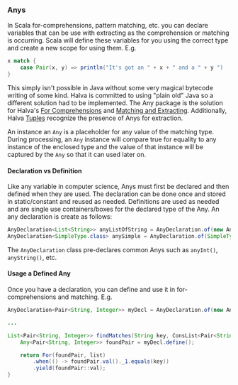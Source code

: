 ### Anys

In Scala for-comprehensions, pattern matching, etc. you can declare variables that can be use with extracting as the comprehension or matching is occurring. Scala will define these variables for you using the correct type and create a new scope for using them. E.g.

```scala
x match {
    case Pair(x, y) => println("It's got an " + x + " and a " + y ")
}
```

This simply isn't possible in Java without some very magical bytecode writing of some kind. Halva is committed to using "plain old" Java so a different solution had to be implemented. The Any package is the solution for Halva's [For Comprehensions](../comprehension/) and [Matching and Extracting](../matcher/). Additionally, Halva [Tuples](../tuple) recognize the presence of Anys for extraction. 

An instance an `Any` is a placeholder for any value of the matching type. During processing, an `Any` instance will compare true for equality to any instance of the enclosed type and the value of that instance will be captured by the `Any` so that it can used later on.

#### Declaration vs Definition 

Like any variable in computer science, Anys must first be declared and then defined when they are used. The declaration can be done once and stored in static/constant and reused as needed. Definitions are used as needed and are single use containers/boxes for the declared type of the Any. An any declaration is create as follows:

```java
AnyDeclaration<List<String>> anyListOfString = AnyDeclaration.of(new AnyType<List<String>>(){});
AnyDeclaration<SimpleType.class> anySimple = AnyDeclaration.of(SimpleType.class);
```

The `AnyDeclaration` class pre-declares common Anys such as `anyInt()`, `anyString()`, etc.

#### Usage a Defined Any

Once you have a declaration, you can define and use it in for-comprehensions and matching. E.g.

```java
AnyDeclaration<Pair<String, Integer>> myDecl = AnyDeclaration.of(new AnyType<Pair<String, Integer>>(){});

...

List<Pair<String, Integer>> findMatches(String key, ConsList<Pair<String, Integer>> list) {
    Any<Pair<String, Integer>> foundPair = myDecl.define();

    return For(foundPair, list)
        .when(() -> foundPair.val()._1.equals(key))
        .yield(foundPair::val);
}
```
